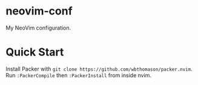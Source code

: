 # neovim-conf
My NeoVim configuration.

# Quick Start
Install Packer with `git clone https://github.com/wbthomason/packer.nvim`. Run `:PackerCompile` then `:PackerInstall` from inside nvim.  

